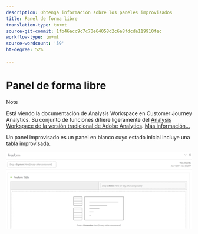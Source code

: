 ```yaml
---
description: Obtenga información sobre los paneles improvisados
title: Panel de forma libre
translation-type: tm+mt
source-git-commit: 1fb46acc9c7c70e64058d2c6a8fdcde119910fec
workflow-type: tm+mt
source-wordcount: '59'
ht-degree: 52%

---
```



# Panel de forma libre

>[!NOTE]
>
>Está viendo la documentación de Analysis Workspace en Customer Journey Analytics. Su conjunto de funciones difiere ligeramente del [Analysis Workspace de la versión tradicional de Adobe Analytics](https://docs.adobe.com/content/help/es-ES/analytics/analyze/analysis-workspace/home.html). [Más información...](/help/getting-started/cja-aa.md)

Un panel improvisado es un panel en blanco cuyo estado inicial incluye una tabla improvisada.

![](assets/freeform-panel.png)

